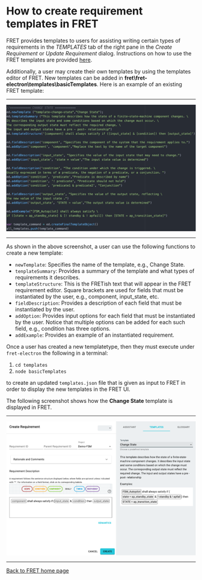 # How to create requirement templates in FRET

FRET provides templates to users for assisting writing certain types of requirements in the *TEMPLATES* tab of the right pane in the *Create Requirement* or *Update Requirement* dialog. Instructions on how to use the FRET templates are provided [here](../user-interface/writingReqs.md).

Additionally, a user may create their own templates by using the templates editor of FRET. New templates can be added in **fret\fret-electron\templates\basicTemplates**. Here is an example of an existing FRET template:

***
<img src="../screen_shots/templateEditor.png">

***

As shown in the above screenshot, a user can use the following functions to create a new template:
* `newTemplate`: Specifies the name of the template, e.g., Change State.
* `tenplateSummary`: Provides a summary of the template and what types of requirements it describes.
* `templateStructure`: This is the FRETish text that will appear in the FRET requirement editor. Square brackets are used for fields that must be instantiated by the user, e.g., component, input_state, etc.
* `fieldDescription`: Provides a description of each field that must be instantiated by the user.
* `addOption`: Provides input options for each field that must be instantiated by the user. Notice that multiple options can be added for each such field, e.g., condition has three options.
* `addExample`: Provides an example of an instantiated requirement.

Once a user has created a new templatetype, then they must execute under `fret-electron` the following in a terminal:
1. `cd templates`
2. `node basicTemplates`

to create an updated `templates.json` file that is given as input to FRET in order to display the new templates in the FRET UI.

The following screenshot shows how the **Change State** template is displayed in FRET.
***
<img src="../screen_shots/TemplateExampleAfterEditor.png">

***

[Back to FRET home page](../../userManual.md)
